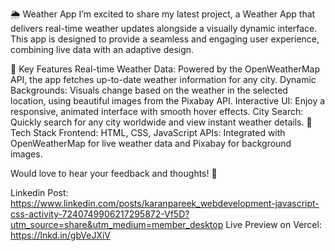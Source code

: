 🌦️ Weather App
I’m excited to share my latest project, a Weather App that delivers real-time weather updates alongside a visually dynamic interface. This app is designed to provide a seamless and engaging user experience, combining live data with an adaptive design.

🚀 Key Features
Real-time Weather Data: Powered by the OpenWeatherMap API, the app fetches up-to-date weather information for any city.
Dynamic Backgrounds: Visuals change based on the weather in the selected location, using beautiful images from the Pixabay API.
Interactive UI: Enjoy a responsive, animated interface with smooth hover effects.
City Search: Quickly search for any city worldwide and view instant weather details.
🔧 Tech Stack
Frontend: HTML, CSS, JavaScript
APIs: Integrated with OpenWeatherMap for live weather data and Pixabay for background images.

Would love to hear your feedback and thoughts! 💬

Linkedin Post: https://www.linkedin.com/posts/karanpareek_webdevelopment-javascript-css-activity-7240749906217295872-Vf5D?utm_source=share&utm_medium=member_desktop
Live Preview on Vercel: https://lnkd.in/gbVeJXiV
